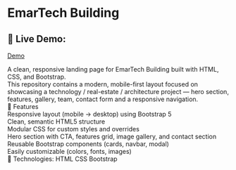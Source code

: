 <h1>EmarTech Building</h1>

## 🚀 Live Demo:

<a href="https://emartechhh.netlify.app" target="_blank" rel="noopener noreferrer">Demo</a>


A clean, responsive landing page for EmarTech Building built with HTML, CSS, and Bootstrap.
<br/>
This repository contains a modern, mobile-first layout focused on showcasing a technology / real-estate / architecture project — hero section, features, gallery, team, contact form and a responsive navigation.
<br/>
🚀 Features
<br/>
Responsive layout (mobile → desktop) using Bootstrap 5
<br/>
Clean, semantic HTML5 structure
<br/>
Modular CSS for custom styles and overrides
<br/>
Hero section with CTA, features grid, image gallery, and contact section
<br/>
Reusable Bootstrap components (cards, navbar, modal)
<br/>
Easily customizable (colors, fonts, images)
<br/>
🧰 Technologies:
HTML
CSS
Bootstrap 
